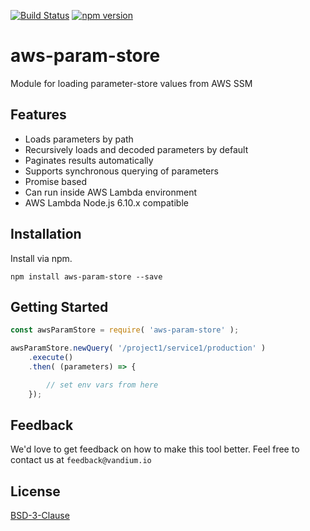 [![Build Status](https://travis-ci.org/vandium-io/aws-param-store.svg?branch=master)](https://travis-ci.org/vandium-io/aws-param-store)
[![npm version](https://badge.fury.io/js/aws-param-store.svg)](https://badge.fury.io/js/aws-param-store)

# aws-param-store

Module for loading parameter-store values from AWS SSM

## Features
* Loads parameters by path
* Recursively loads and decoded parameters by default
* Paginates results automatically
* Supports synchronous querying of parameters
* Promise based
* Can run inside AWS Lambda environment
* AWS Lambda Node.js 6.10.x compatible


## Installation
Install via npm.

	npm install aws-param-store --save

## Getting Started

```js
const awsParamStore = require( 'aws-param-store' );

awsParamStore.newQuery( '/project1/service1/production' )
    .execute()
    .then( (parameters) => {

        // set env vars from here
    });
```

## Feedback

We'd love to get feedback on how to make this tool better. Feel free to contact us at `feedback@vandium.io`

## License

[BSD-3-Clause](https://en.wikipedia.org/wiki/BSD_licenses)
